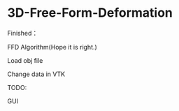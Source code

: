 # 3D-Free-Form-Deformation
Finished：

FFD Algorithm(Hope it is right.)

 Load obj file

Change data in VTK

TODO:

GUI